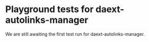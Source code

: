 # Playground tests for daext-autolinks-manager
We are still awaiting the first test run for daext-autolinks-manager.
